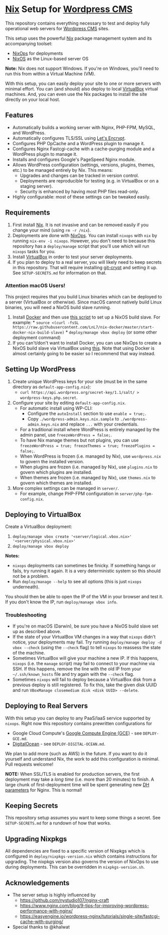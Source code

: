 # [Nix](https://nixos.org/nix/) Setup for [Wordpress CMS](https://wordpress.org/)

This repository contains everything necessary to test and deploy fully operational web servers for [Wordpress CMS](https://wordpress.com/) sites.

This setup uses the powerful [Nix](https://nixos.org/nix/) package management system and its accompanying toolset:

  - [NixOps](https://nixos.org/nixops/) for deployments
  - [NixOS](https://nixos.org/) as the Linux-based server OS

**Note:** Nix does not support Windows. If you're on Windows, you'll need to run this from within a Virtual Machine (VM).

With this setup, you can easily deploy your site to one or more servers with minimal effort. You can (and should) also deploy to local [VirtualBox](https://www.virtualbox.org/) virtual machines. And, you can even use the Nix packages to install the site directly on your local host.

## Features

  * Automatically builds a working server with Nginx, PHP-FPM, MySQL, and WordPress.
  * Automatically configures TLS/SSL using [Let's Encrypt](https://letsencrypt.org/).
  * Configures PHP OpCache and a WordPress plugin to manage it.
  * Configures Nginx Fastcgi-cache with a cache-purging module and a WordPress plugin to manage it.
  * Installs and configures Google's PageSpeed Nginx module.
  * Allows WordPress configuration (settings, versions, plugins, themes, etc.) to be managed entirely by Nix. This means:
    * Upgrades and changes can be tracked in version control.
    * Deployments are reproducible for testing (e.g. in VirtualBox or on a staging server).
    * Security is enhanced by having most PHP files read-only.
  * Highly configurable: most of these settings can be tweaked easily.


## Requirements

  1. First install [Nix](https://nixos.org/nix/). It is not invasive and can be removed easily if you change your mind (using `rm -r /nix`).
  2. Deployments are done with [NixOps](https://nixos.org/nixops/). You can install `nixops` with `nix` by running `nix-env -i nixops`. However, you don't need to because this repository has a `deploy/manage` script that you'll use which will run `nixops` tasks for you.
  3. Install [VirtualBox](https://www.virtualbox.org/) in order to test your server deployments.
  4. If you plan to deploy to a real server, you will likely need to keep secrets in this repository. That will require installing [git-crypt](https://www.agwa.name/projects/git-crypt/) and setting it up. See `SETUP-SECRETS.md` for information on that.

### Attention macOS Users!

This project requires that you build Linux binaries which can be deployed to a server (VirtualBox or otherwise). Since macOS cannot natively build Linux binaries, you will need a NixOS build slave running.

  1. Install [Docker](https://www.docker.com/) and then use [this script](https://github.com/LnL7/nix-docker/blob/master/start-docker-nix-build-slave) to set up a NixOS build slave. For example:
    * `source <(curl -fsSL https://raw.githubusercontent.com/LnL7/nix-docker/master/start-docker-nix-build-slave)`
    * `deploy/manage vbox deploy` (or some other deployment command)
  2. If you can't/don't want to install Docker, you can use NixOps to create a NixOS build slave via VirtualBox using [this](https://github.com/3noch/nix-vbox-build-slave). Note that using Docker is almost certainly going to be easier so I recommend that way instead.


## Setting Up WordPress

  1. Create unique WordPress keys for your site (must be in the same directory as `default-app-config.nix`):
      * `curl https://api.wordpress.org/secret-key/1.1/salt/ > wordpress-keys.php.secret`.
  2. Configure your site by editing `default-app-config.nix`.
      * For automatic install using WP-CLI:
          * Configure the `autoInstall` section to use `enable = true;`.
          * Copy `./wordpress-admin.keys.nix.sample` to `./wordpress-admin.keys.nix` and replace `...` with your credentials.
      * For a traditional install where WordPress is entirely managed by the admin panel, use `freezeWordPress = false;`.
      * To have Nix manage themes but not plugins, you can use `freezeWordPress = true; freezeThemes = true; freezePlugins = false;`.
      * When WordPress is frozen (i.e. managed by Nix), use `wordpress.nix` to govern the installed version.
      * When plugins are frozen (i.e. managed by Nix), use `plugins.nix` to govern which plugins are installed.
      * When themes are frozen (i.e. managed by Nix), use `themes.nix` to govern which themes are installed.
  3. More complex settings can be managed in `server/`.
      * For example, change PHP-FPM configuration in `server/php-fpm-config.nix`.


## Deploying to VirtualBox

Create a VirtualBox deployment:

  1. `deploy/manage vbox create '<server/logical.vbox.nix>' '<server/physical.vbox.nix>'`
  2. `deploy/manage vbox deploy`

**Notes:**

  * `nixops` deployments can sometimes be finicky. If something hangs or fails, try running it again. It is a very deterministic system so this should not be a problem.
  * Run `deploy/manage --help` to see all options (this is just `nixops` underneath).

You should then be able to open the IP of the VM in your browser and test it. If you don't know the IP, run `deploy/manage vbox info`.


### Troubleshooting

  * If you're on macOS (Darwin), be sure you have a NixOS build slave set up as described above.
  * If the state of your VirtualBox VM changes in a way that `nixops` didn't notice, your deployments may fail. Try running `deploy/manage deploy -d vbox --check` (using the `--check` flag) to tell `nixops` to reassess the state of the machine.
  * Sometimes VirtualBox will give your machine a new IP. If this happens, `nixops` (i.e. the `manage` script) may fail to connect to your machine via SSH. If this happens, remove the line with the old IP from your `~/.ssh/known_hosts` file and try again with the `--check` flag.
  * Sometimes `nixops` will fail to deploy because a VirtualBox disk from a previous deploy is still registered. To fix this, take the given disk UUID and run `VBoxManage closemedium disk <disk UUID> --delete`.


## Deploying to Real Servers

With this setup you can deploy to any PaaS/IaaS service supported by `nixops`. Right now this repository contains prewritten configurations for

  * Google Cloud Compute's [Google Compute Engine (GCE)](https://cloud.google.com/compute/) - see `DEPLOY-GCE.md`.
  * [DigitalOcean](https://www.digitalocean.com/) - see `DEPLOY-DIGITAL-OCEAN.md`.

We plan to add more (such as AWS) in the future. If you want to do it yourself and understand Nix, the work to add this configuration is minimal. Pull requests welcome!

**NOTE:** When SSL/TLS is enabled for production servers, the first deployment may take a *long time* (i.e. more than 20 minutes) to finish. A large chunk of first-deployment time will be spent generating new [DH parameters](https://en.wikipedia.org/wiki/Diffie%E2%80%93Hellman_key_exchange) for Nginx. This is normal!

## Keeping Secrets

This repository setup assumes you want to keep some things a secret. See `SETUP-SECRETS.md` for a rundown of how that works.

## Upgrading Nixpkgs

All dependencies are fixed to a specific version of Nixpkgs which is configured in `deploy/nixpkgs-version.nix` which contains instructions for upgrading. The nixpkgs version also governs the version of NixOps to use during deployments. This can be overridden in `nixpkgs-version.sh`.


## Acknowledgements

  * The server setup is highly influenced by
    * https://github.com/nystudio107/nginx-craft
    * https://www.nginx.com/blog/9-tips-for-improving-wordpress-performance-with-nginx/
    * https://easyengine.io/wordpress-nginx/tutorials/single-site/fastcgi-cache-with-purging/
  * Special thanks to @khalwat
